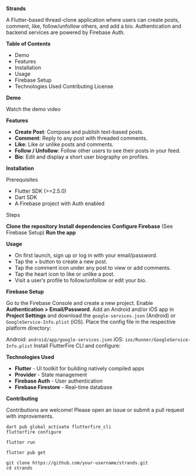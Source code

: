 **Strands**



A Flutter-based thread-clone application where users can create posts, comment, like, follow/unfollow others, and add a bio. Authentication and backend services are powered by Firebase Auth.



**Table of Contents**

- Demo
- Features
- Installation
- Usage
- Firebase Setup
- Technologies Used
Contributing
License

**Demo**



Watch the demo video



**Features**

- **Create Post**: Compose and publish text-based posts.
- **Comment**: Reply to any post with threaded comments.
- **Like**: Like or unlike posts and comments.
- **Follow / Unfollow**: Follow other users to see their posts in your feed.
- **Bio**: Edit and display a short user biography on profiles.

**Installation**

Prerequisites

- Flutter SDK (>=2.5.0)
- Dart SDK
- A Firebase project with Auth enabled

Steps

**Clone the repository**
**Install dependencies**
**Configure Firebase** (See Firebase Setup)
**Run the app**

**Usage**

- On first launch, sign up or log in with your email/password.
- Tap the + button to create a new post.
- Tap the comment icon under any post to view or add comments.
- Tap the heart icon to like or unlike a post.
- Visit a user’s profile to follow/unfollow or edit your bio.

**Firebase Setup**

Go to the Firebase Console and create a new project.
Enable **Authentication > Email/Password**.
Add an Android and/or iOS app in **Project Settings** and download the `google-services.json` (Android) or `GoogleService-Info.plist` (iOS).
Place the config file in the respective platform directory:

Android: `android/app/google-services.json`
iOS: `ios/Runner/GoogleService-Info.plist`
Install FlutterFire CLI and configure:

**Technologies Used**

- **Flutter** - UI toolkit for building natively compiled apps
- **Provider** - State management
- **Firebase Auth** - User authentication
- **Firebase Firestore** - Real-time database

**Contributing**

Contributions are welcome! Please open an issue or submit a pull request with improvements.

```
dart pub global activate flutterfire_cli
flutterfire configure
```

```
flutter run
```

```
flutter pub get
```

```
git clone https://github.com/your-username/strands.git
cd strands
```

